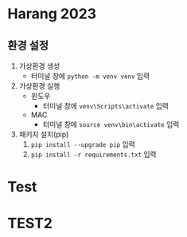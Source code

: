 # Harang 2023

## 환경 설정
1. 가상환경 생성
   - 터미널 창에 ```python -m venv venv``` 입력
2. 가상환경 실행
   - 윈도우
     - 터미널 창에 ```venv\Scripts\activate``` 입력
   - MAC
     - 터미널 창에 ```source venv\bin\activate``` 입력
3. 패키지 설치(pip)
   1. ```pip install --upgrade pip``` 입력
   2. ```pip install -r requirements.txt``` 입력



# Test

# TEST2